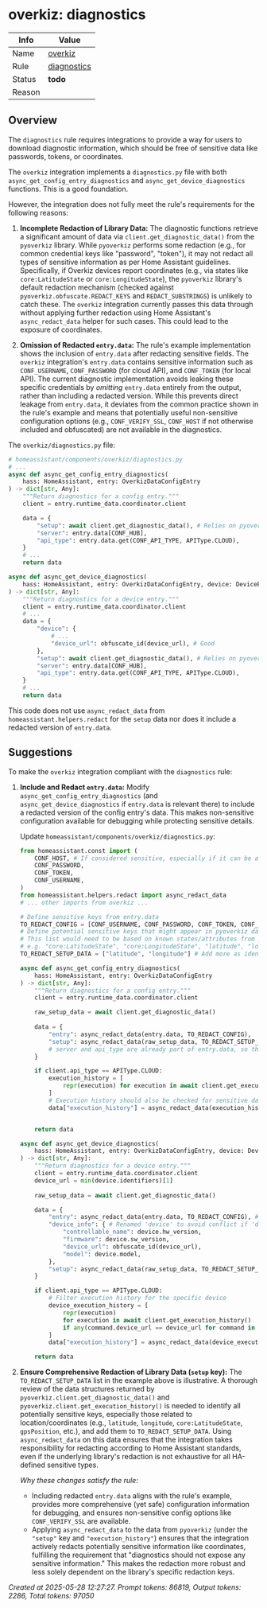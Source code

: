 # overkiz: diagnostics

| Info   | Value                                                                    |
|--------|--------------------------------------------------------------------------|
| Name   | [overkiz](https://www.home-assistant.io/integrations/overkiz/) |
| Rule   | [diagnostics](https://developers.home-assistant.io/docs/core/integration-quality-scale/rules/diagnostics)                                                     |
| Status | **todo**                                                                 |
| Reason |                                                                          |

## Overview

The `diagnostics` rule requires integrations to provide a way for users to download diagnostic information, which should be free of sensitive data like passwords, tokens, or coordinates.

The `overkiz` integration implements a `diagnostics.py` file with both `async_get_config_entry_diagnostics` and `async_get_device_diagnostics` functions. This is a good foundation.

However, the integration does not fully meet the rule's requirements for the following reasons:

1.  **Incomplete Redaction of Library Data:** The diagnostic functions retrieve a significant amount of data via `client.get_diagnostic_data()` from the `pyoverkiz` library. While `pyoverkiz` performs some redaction (e.g., for common credential keys like "password", "token"), it may not redact all types of sensitive information as per Home Assistant guidelines. Specifically, if Overkiz devices report coordinates (e.g., via states like `core:LatitudeState` or `core:LongitudeState`), the `pyoverkiz` library's default redaction mechanism (checked against `pyoverkiz.obfuscate.REDACT_KEYS` and `REDACT_SUBSTRINGS`) is unlikely to catch these. The `overkiz` integration currently passes this data through without applying further redaction using Home Assistant's `async_redact_data` helper for such cases. This could lead to the exposure of coordinates.

2.  **Omission of Redacted `entry.data`:** The rule's example implementation shows the inclusion of `entry.data` after redacting sensitive fields. The `overkiz` integration's `entry.data` contains sensitive information such as `CONF_USERNAME`, `CONF_PASSWORD` (for cloud API), and `CONF_TOKEN` (for local API). The current diagnostic implementation avoids leaking these specific credentials by *omitting* `entry.data` entirely from the output, rather than including a redacted version. While this prevents direct leakage from `entry.data`, it deviates from the common practice shown in the rule's example and means that potentially useful non-sensitive configuration options (e.g., `CONF_VERIFY_SSL`, `CONF_HOST` if not otherwise included and obfuscated) are not available in the diagnostics.

The `overkiz/diagnostics.py` file:
```python
# homeassistant/components/overkiz/diagnostics.py
# ...
async def async_get_config_entry_diagnostics(
    hass: HomeAssistant, entry: OverkizDataConfigEntry
) -> dict[str, Any]:
    """Return diagnostics for a config entry."""
    client = entry.runtime_data.coordinator.client

    data = {
        "setup": await client.get_diagnostic_data(), # Relies on pyoverkiz for redaction
        "server": entry.data[CONF_HUB],
        "api_type": entry.data.get(CONF_API_TYPE, APIType.CLOUD),
    }
    # ...
    return data

async def async_get_device_diagnostics(
    hass: HomeAssistant, entry: OverkizDataConfigEntry, device: DeviceEntry
) -> dict[str, Any]:
    """Return diagnostics for a device entry."""
    client = entry.runtime_data.coordinator.client
    # ...
    data = {
        "device": {
            # ...
            "device_url": obfuscate_id(device_url), # Good
        },
        "setup": await client.get_diagnostic_data(), # Relies on pyoverkiz for redaction
        "server": entry.data[CONF_HUB],
        "api_type": entry.data.get(CONF_API_TYPE, APIType.CLOUD),
    }
    # ...
    return data
```
This code does not use `async_redact_data` from `homeassistant.helpers.redact` for the `setup` data nor does it include a redacted version of `entry.data`.

## Suggestions

To make the `overkiz` integration compliant with the `diagnostics` rule:

1.  **Include and Redact `entry.data`:**
    Modify `async_get_config_entry_diagnostics` (and `async_get_device_diagnostics` if `entry.data` is relevant there) to include a redacted version of the config entry's data. This makes non-sensitive configuration available for debugging while protecting sensitive details.

    Update `homeassistant/components/overkiz/diagnostics.py`:
    ```python
    from homeassistant.const import (
        CONF_HOST, # If considered sensitive, especially if it can be an IP
        CONF_PASSWORD,
        CONF_TOKEN,
        CONF_USERNAME,
    )
    from homeassistant.helpers.redact import async_redact_data
    # ... other imports from overkiz ...

    # Define sensitive keys from entry.data
    TO_REDACT_CONFIG = [CONF_USERNAME, CONF_PASSWORD, CONF_TOKEN, CONF_HOST]
    # Define potential sensitive keys that might appear in pyoverkiz data (especially coordinates)
    # This list would need to be based on known states/attributes from pyoverkiz that could be sensitive
    # e.g. "core:LatitudeState", "core:LongitudeState", "latitude", "longitude"
    TO_REDACT_SETUP_DATA = ["latitude", "longitude"] # Add more as identified

    async def async_get_config_entry_diagnostics(
        hass: HomeAssistant, entry: OverkizDataConfigEntry
    ) -> dict[str, Any]:
        """Return diagnostics for a config entry."""
        client = entry.runtime_data.coordinator.client

        raw_setup_data = await client.get_diagnostic_data()
        
        data = {
            "entry": async_redact_data(entry.data, TO_REDACT_CONFIG),
            "setup": async_redact_data(raw_setup_data, TO_REDACT_SETUP_DATA), # Apply redaction to library output
            # server and api_type are already part of entry.data, so they will be included via the above
        }

        if client.api_type == APIType.CLOUD:
            execution_history = [
                repr(execution) for execution in await client.get_execution_history()
            ]
            # Execution history should also be checked for sensitive data or redacted if necessary
            data["execution_history"] = async_redact_data(execution_history, TO_REDACT_SETUP_DATA)


        return data

    async def async_get_device_diagnostics(
        hass: HomeAssistant, entry: OverkizDataConfigEntry, device: DeviceEntry
    ) -> dict[str, Any]:
        """Return diagnostics for a device entry."""
        client = entry.runtime_data.coordinator.client
        device_url = min(device.identifiers)[1]
        
        raw_setup_data = await client.get_diagnostic_data()

        data = {
            "entry": async_redact_data(entry.data, TO_REDACT_CONFIG), # Include redacted entry data
            "device_info": { # Renamed 'device' to avoid conflict if 'device' is a key in raw_setup_data
                "controllable_name": device.hw_version,
                "firmware": device.sw_version,
                "device_url": obfuscate_id(device_url),
                "model": device.model,
            },
            "setup": async_redact_data(raw_setup_data, TO_REDACT_SETUP_DATA),
        }

        if client.api_type == APIType.CLOUD:
            # Filter execution history for the specific device
            device_execution_history = [
                repr(execution)
                for execution in await client.get_execution_history()
                if any(command.device_url == device_url for command in execution.commands)
            ]
            data["execution_history"] = async_redact_data(device_execution_history, TO_REDACT_SETUP_DATA)

        return data
    ```

2.  **Ensure Comprehensive Redaction of Library Data (`setup` key):**
    The `TO_REDACT_SETUP_DATA` list in the example above is illustrative. A thorough review of the data structures returned by `pyoverkiz.client.get_diagnostic_data()` and `pyoverkiz.client.get_execution_history()` is needed to identify all potentially sensitive keys, especially those related to location/coordinates (e.g., `latitude`, `longitude`, `core:LatitudeState`, `gpsPosition`, etc.), and add them to `TO_REDACT_SETUP_DATA`. Using `async_redact_data` on this data ensures that the integration takes responsibility for redacting according to Home Assistant standards, even if the underlying library's redaction is not exhaustive for all HA-defined sensitive types.

    *Why these changes satisfy the rule:*
    *   Including redacted `entry.data` aligns with the rule's example, provides more comprehensive (yet safe) configuration information for debugging, and ensures non-sensitive config options like `CONF_VERIFY_SSL` are available.
    *   Applying `async_redact_data` to the data from `pyoverkiz` (under the `"setup"` key and `"execution_history"`) ensures that the integration actively redacts potentially sensitive information like coordinates, fulfilling the requirement that "diagnostics should not expose any sensitive information." This makes the redaction more robust and less solely dependent on the library's specific redaction keys.

_Created at 2025-05-28 12:27:27. Prompt tokens: 86819, Output tokens: 2286, Total tokens: 97050_
